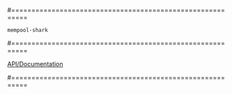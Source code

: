 #==========================================================

 `mempool-shark`

#==========================================================


[API/Documentation](https://sambacha.github.io/mempool-shark/)


#==========================================================


